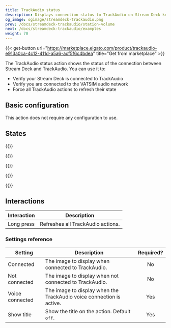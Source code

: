 ```yaml
---
title: TrackAudio status
description: Displays connection status to TrackAudio on Stream Deck keys
og_image: ogimage/streamdeck-trackaudio.png
prev: /docs/streamdeck-trackaudio/station-volume
next: /docs/streamdeck-trackaudio/examples
weight: 70
---
```


{{< get-button url="https://marketplace.elgato.com/product/trackaudio-e913a0ca-4c12-411d-a5a6-acf5f6c4bdea" title="Get from marketplace" >}}

The TrackAudio status action shows the status of the connection between Stream Deck and TrackAudio. You can use it to:

- Verify your Stream Deck is connected to TrackAudio
- Verify you are connected to the VATSIM audio network
- Force all TrackAudio actions to refresh their state

## Basic configuration

This action does not require any configuration to use.

## States

{{<action-figures>}}

{{<action-figure src="trackaudio/trackaudio-status/template.svg.html" state="connected" caption="Connected">}}

{{<action-figure src="trackaudio/trackaudio-status/template.svg.html" state="notConnected" caption="Not connected">}}

{{<action-figure src="trackaudio/trackaudio-status/template.svg.html" state="voiceConnected" caption="Voice connected">}}

{{</action-figures>}}

## Interactions

| Interaction | Description                       |
| ----------- | --------------------------------- |
| Long press  | Refreshes all TrackAudio actions. |

### Settings reference

| Setting         | Description                                                          | Required? |
| --------------- | -------------------------------------------------------------------- | :-------: |
| Connected       | The image to display when connected to TrackAudio.                   |    No     |
| Not connected   | The image to display when not connected to TrackAudio.               |    No     |
| Voice connected | The image to display when the TrackAudio voice connection is active. |    Yes    |
| Show title      | Show the title on the action. Default `off`.                         |    Yes    |
